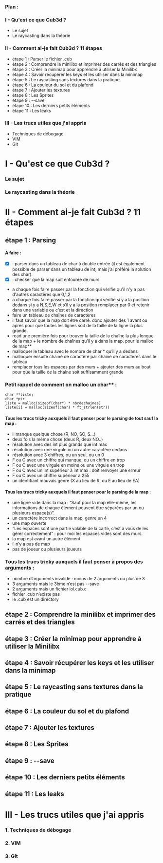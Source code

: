 ### Plan :
### I - Qu'est ce que Cub3d ?
  -  Le sujet
  -  Le raycasting dans la théorie
### II - Comment ai-je fait Cub3d ? 11 étapes
  - étape 1  :  Parser le fichier .cub
  - étape 2  :  Comprendre la minilibx et imprimer des carrés et des triangles
  - étape 3  :  Créer la minimap pour apprendre à utiliser la Minilibx
  - étape 4  :  Savoir récupérer les keys et les utiliser dans la minimap
  - étape 5  :  Le raycasting sans textures dans la pratique
  - étape 6  :  La couleur du sol et du plafond
  - étape 7  :  Ajouter les textures
  - étape 8  :  Les Sprites
  - étape 9  :  --save
  - étape 10 :  Les derniers petits éléments
  - étape 11 :  Les leaks
### III - Les trucs utiles que j'ai appris
  -  Techniques de débogage
  -  VIM
  -  Git

# I - Qu'est ce que Cub3d ? 
### Le sujet
### Le raycasting dans la théorie

# II - Comment ai-je fait Cub3d ? 11 étapes
## étape 1  : Parsing
#### A faire :
- [x] : parser dans un tableau de char à double entrée (il est également possible de parser dans un tableau de int, mais j’ai préféré la solution des char).
- [x] : checker que la map soit entourée de murs
- a chaque fois faire passer par la fonction qui vérifie qu'il n'y a pas d'autres caractères que 0,1,2
- a chaque fois faire passer par la fonction qui vérifie si y a la position dedans si y a N,S,E,W et s’il y a la position remplacer par 0 et retenir dans une variable ou c’est et la direction
- faire un tableau de chaînes de caractères
- il faut savoir que la map doit être carré. donc ajouter des 1 avant ou après pour que toutes les lignes soit de la taille de la ligne la plus grande.
- read une première fois pour trouver la taille de la chaîne la plus longue de la map + le nombre de chaînes qu’il y a dans la map. pour le malloc de map**
- malloquer le tableau avec le nombre de char * qu’il y a dedans
- malloquer ensuite chaine de caractère par chaîne de caractères dans le tableau
- remplacer tous les espaces par des murs + ajouter des murs au bout pour que la taille de la chaîne soit suffisamment grande

### Petit rappel de comment on malloc un char** :
  ```
  char **liste; 
  char *ptr
  liste = malloc(sizeof(char*) * nbrdechaines)
  liste[i] = malloc(sizeof(char) * ft_strlen(str))
  ```

#### Tous les trucs tricky auxquels il faut penser pour le parsing de tout sauf la map :
- il manque quelque chose (R, NO, SO, S…)
- deux fois la même chose (deux R, deux NO..)
- résolution avec des int plus grands que int max
- résolution avec une virgule ou un autre caractère dedans
- résolution avec 3 chiffres, ou un seul, ou un 0
- F ou C avec un chiffre qui manque, ou un chiffre en trop
- F ou C avec une virgule en moins ou une virgule en trop 
- F ou C avec un int supérieur à int max : doit renvoyer une erreur
- F ou C avec un chiffre supérieur à 255
- un identifiant mauvais genre (X au lieu de R, ou E au lieu de EA)

#### Tous les trucs tricky auxquels il faut penser pour le parsing de la map :
- une ligne vide dans la map : “Sauf pour la map elle-même, les informations de chaque élément peuvent être séparées par un ou plusieurs espace(s)”.
- un caractère incorrect dans la map, genre un 4
- une map ouverte
- “Les espaces sont une partie valable de la carte, c’est à vous de les gérer correctement” : pour moi les espaces vides sont des murs.
- la map est avant un autre élément 
- il n’y a pas de map
- pas de joueur ou plusieurs joueurs

### Tous les trucs tricky auxquels il faut penser à propos des arguments :
- nombre d’arguments invalide : moins de 2 arguments ou plus de 3
- 3 arguments mais le 3ème n’est pas --save
- 2 arguments mais un fichier lol.cub.c
- fichier .cub n’existe pas
- le .cub est un directory

## étape 2  : Comprendre la minilibx et imprimer des carrés et des triangles
## étape 3  : Créer la minimap pour apprendre à utiliser la Minilibx
## étape 4  : Savoir récupérer les keys et les utiliser dans la minimap
## étape 5  : Le raycasting sans textures dans la pratique
## étape 6  : La couleur du sol et du plafond
## étape 7  : Ajouter les textures
## étape 8  : Les Sprites
## étape 9  : --save
## étape 10 : Les derniers petits éléments
## étape 11 : Les leaks

# III - Les trucs utiles que j'ai appris
### 1. Techniques de débogage
### 2. VIM
### 3. Git
